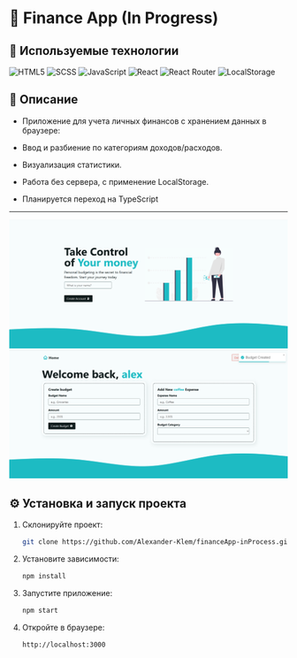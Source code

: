 # 📘 Finance App (In Progress)

## 🚀 Используемые технологии

![HTML5](https://img.shields.io/badge/-HTML5-e34f26?logo=html5&logoColor=white)
![SCSS](https://img.shields.io/badge/-SCSS-1572b6?logo=sass&logoColor=white)
![JavaScript](https://img.shields.io/badge/-JavaScript-f7df1e?logo=javascript&logoColor=black)
![React](https://img.shields.io/badge/-React-99d6f8?logo=react&logoColor=black)
![React Router](https://img.shields.io/badge/-React%20Router-CA4245?logo=react-router&logoColor=white)
![LocalStorage](https://img.shields.io/badge/LocalStorage-4285F4?&logo=google-chrome&logoColor=white)


## 📌 Описание
- Приложение для учета личных финансов с хранением данных в браузере:

- Ввод и разбиение по категориям доходов/расходов.

- Визуализация статистики.

- Работа без сервера, с применение LocalStorage.

- Планируется переход на TypeScript

---
![Превью проекта](image.png)
![alt text](image-1.png)

## ⚙️ Установка и запуск проекта

1. Склонируйте проект:
   ```bash
   git clone https://github.com/Alexander-Klem/financeApp-inProcess.git 
   ```
2. Установите зависимости:
   ```bash
   npm install
   ```
3. Запустите приложение:
    ```bash
   npm start
   ```
4. Откройте в браузере:
    ```bash
    http://localhost:3000
    ```



